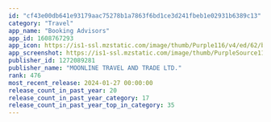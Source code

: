 ```yaml
---
id: "cf43e00db641e93179aac75278b1a7863f6bd1ce3d241fbeb1e02931b6389c13"
category: "Travel"
app_name: "Booking Advisors"
app_id: 1608767293
app_icon: https://is1-ssl.mzstatic.com/image/thumb/Purple116/v4/ed/62/b4/ed62b431-ac31-5f7c-1f60-e98f813e47d8/AppIcon-0-0-1x_U007emarketing-0-10-0-85-220.png/1024x1024bb.png
app_screenshot: https://is1-ssl.mzstatic.com/image/thumb/PurpleSource116/v4/83/db/d0/83dbd099-347c-5744-fd2d-5a7494de903f/07a5afc0-026a-4a63-a1dd-d18ae4abaf06_Artboard_1.png/1242x2208bb.png
publisher_id: 1272089281
publisher_name: "MOONLINE TRAVEL AND TRADE LTD."
rank: 476
most_recent_release: 2024-01-27 00:00:00
release_count_in_past_year: 20
release_count_in_past_year_category: 17
release_count_in_past_year_top_in_category: 35
---
```

